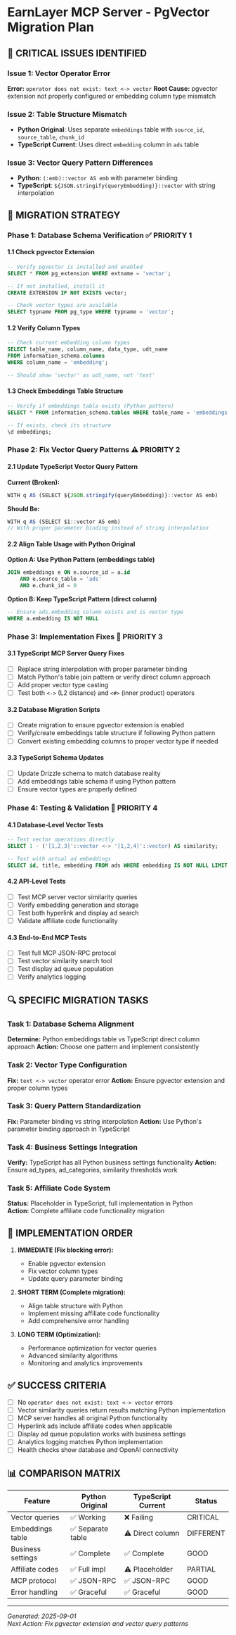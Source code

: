 # EarnLayer MCP Server - PgVector Migration Plan

## 🚨 CRITICAL ISSUES IDENTIFIED

### Issue 1: Vector Operator Error
**Error:** `operator does not exist: text <-> vector`
**Root Cause:** pgvector extension not properly configured or embedding column type mismatch

### Issue 2: Table Structure Mismatch
- **Python Original**: Uses separate `embeddings` table with `source_id`, `source_table`, `chunk_id`
- **TypeScript Current**: Uses direct `embedding` column in `ads` table

### Issue 3: Vector Query Pattern Differences
- **Python**: `(:emb)::vector AS emb` with parameter binding
- **TypeScript**: `${JSON.stringify(queryEmbedding)}::vector` with string interpolation

## 🎯 MIGRATION STRATEGY

### Phase 1: Database Schema Verification ✅ PRIORITY 1

#### 1.1 Check pgvector Extension
```sql
-- Verify pgvector is installed and enabled
SELECT * FROM pg_extension WHERE extname = 'vector';

-- If not installed, install it
CREATE EXTENSION IF NOT EXISTS vector;

-- Check vector types are available
SELECT typname FROM pg_type WHERE typname = 'vector';
```

#### 1.2 Verify Column Types
```sql
-- Check current embedding column types
SELECT table_name, column_name, data_type, udt_name 
FROM information_schema.columns 
WHERE column_name = 'embedding';

-- Should show 'vector' as udt_name, not 'text'
```

#### 1.3 Check Embeddings Table Structure
```sql
-- Verify if embeddings table exists (Python pattern)
SELECT * FROM information_schema.tables WHERE table_name = 'embeddings';

-- If exists, check its structure
\d embeddings;
```

### Phase 2: Fix Vector Query Patterns ⚠️ PRIORITY 2

#### 2.1 Update TypeScript Vector Query Pattern
**Current (Broken):**
```typescript
WITH q AS (SELECT ${JSON.stringify(queryEmbedding)}::vector AS emb)
```

**Should Be:**
```typescript
WITH q AS (SELECT $1::vector AS emb)
// With proper parameter binding instead of string interpolation
```

#### 2.2 Align Table Usage with Python Original
**Option A: Use Python Pattern (embeddings table)**
```sql
JOIN embeddings e ON e.source_id = a.id
    AND e.source_table = 'ads'
    AND e.chunk_id = 0
```

**Option B: Keep TypeScript Pattern (direct column)**
```sql
-- Ensure ads.embedding column exists and is vector type
WHERE a.embedding IS NOT NULL
```

### Phase 3: Implementation Fixes 🔧 PRIORITY 3

#### 3.1 TypeScript MCP Server Query Fixes
- [ ] Replace string interpolation with proper parameter binding
- [ ] Match Python's table join pattern or verify direct column approach
- [ ] Add proper vector type casting
- [ ] Test both `<->` (L2 distance) and `<#>` (inner product) operators

#### 3.2 Database Migration Scripts
- [ ] Create migration to ensure pgvector extension is enabled
- [ ] Verify/create embeddings table structure if following Python pattern
- [ ] Convert existing embedding columns to proper vector type if needed

#### 3.3 TypeScript Schema Updates
- [ ] Update Drizzle schema to match database reality
- [ ] Add embeddings table schema if using Python pattern
- [ ] Ensure vector types are properly defined

### Phase 4: Testing & Validation 🧪 PRIORITY 4

#### 4.1 Database-Level Vector Tests
```sql
-- Test vector operations directly
SELECT 1 - ('[1,2,3]'::vector <-> '[1,2,4]'::vector) AS similarity;

-- Test with actual ad embeddings
SELECT id, title, embedding FROM ads WHERE embedding IS NOT NULL LIMIT 1;
```

#### 4.2 API-Level Tests
- [ ] Test MCP server vector similarity queries
- [ ] Verify embedding generation and storage
- [ ] Test both hyperlink and display ad search
- [ ] Validate affiliate code functionality

#### 4.3 End-to-End MCP Tests
- [ ] Test full MCP JSON-RPC protocol
- [ ] Test vector similarity search tool
- [ ] Test display ad queue population
- [ ] Verify analytics logging

## 🔍 SPECIFIC MIGRATION TASKS

### Task 1: Database Schema Alignment
**Determine:** Python embeddings table vs TypeScript direct column approach
**Action:** Choose one pattern and implement consistently

### Task 2: Vector Type Configuration  
**Fix:** `text <-> vector` operator error
**Action:** Ensure pgvector extension and proper column types

### Task 3: Query Pattern Standardization
**Fix:** Parameter binding vs string interpolation
**Action:** Use Python's parameter binding approach in TypeScript

### Task 4: Business Settings Integration
**Verify:** TypeScript has all Python business settings functionality
**Action:** Ensure ad_types, ad_categories, similarity thresholds work

### Task 5: Affiliate Code System
**Status:** Placeholder in TypeScript, full implementation in Python  
**Action:** Complete affiliate code functionality migration

## 🚀 IMPLEMENTATION ORDER

1. **IMMEDIATE (Fix blocking error):**
   - Enable pgvector extension
   - Fix vector column types
   - Update query parameter binding

2. **SHORT TERM (Complete migration):**
   - Align table structure with Python
   - Implement missing affiliate code functionality
   - Add comprehensive error handling

3. **LONG TERM (Optimization):**
   - Performance optimization for vector queries
   - Advanced similarity algorithms
   - Monitoring and analytics improvements

## ✅ SUCCESS CRITERIA

- [ ] No `operator does not exist: text <-> vector` errors
- [ ] Vector similarity queries return results matching Python implementation
- [ ] MCP server handles all original Python functionality
- [ ] Hyperlink ads include affiliate codes when applicable
- [ ] Display ad queue population works with business settings
- [ ] Analytics logging matches Python implementation
- [ ] Health checks show database and OpenAI connectivity

## 📊 COMPARISON MATRIX

| Feature | Python Original | TypeScript Current | Status |
|---------|----------------|-------------------|---------|
| Vector queries | ✅ Working | ❌ Failing | CRITICAL |
| Embeddings table | ✅ Separate table | ⚠️ Direct column | DIFFERENT |
| Business settings | ✅ Complete | ✅ Complete | GOOD |
| Affiliate codes | ✅ Full impl | ⚠️ Placeholder | PARTIAL |
| MCP protocol | ✅ JSON-RPC | ✅ JSON-RPC | GOOD |
| Error handling | ✅ Graceful | ✅ Graceful | GOOD |

---

*Generated: 2025-09-01*  
*Next Action: Fix pgvector extension and vector query patterns*
